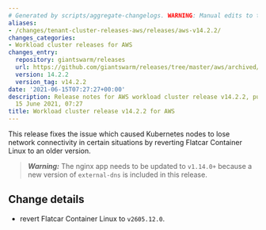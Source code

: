 ```yaml
---
# Generated by scripts/aggregate-changelogs. WARNING: Manual edits to this files will be overwritten.
aliases:
- /changes/tenant-cluster-releases-aws/releases/aws-v14.2.2/
changes_categories:
- Workload cluster releases for AWS
changes_entry:
  repository: giantswarm/releases
  url: https://github.com/giantswarm/releases/tree/master/aws/archived/v14.2.2
  version: 14.2.2
  version_tag: v14.2.2
date: '2021-06-15T07:27:27+00:00'
description: Release notes for AWS workload cluster release v14.2.2, published on
  15 June 2021, 07:27
title: Workload cluster release v14.2.2 for AWS
---
```


This release fixes the issue which caused Kubernetes nodes to lose network connectivity in certain situations by reverting Flatcar Container Linux to an older version.

> **_Warning:_** The nginx app needs to be updated to `v1.14.0+` because a new version of `external-dns` is included in this release.

## Change details

- revert Flatcar Container Linux to `v2605.12.0`.
